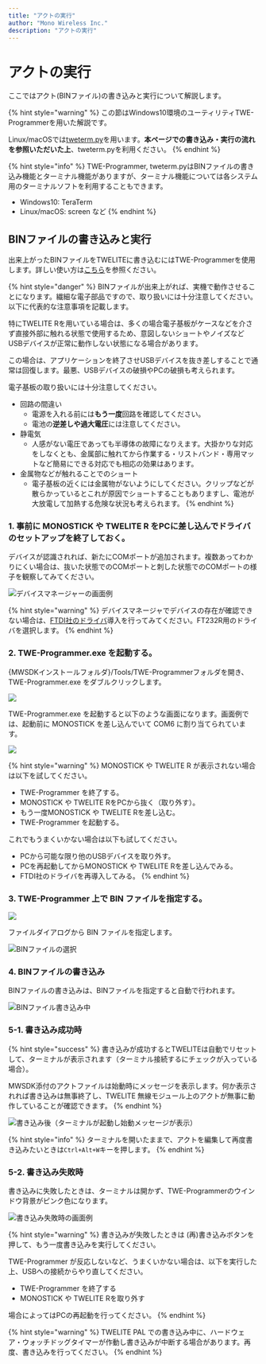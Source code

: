 ```yaml
---
title: "アクトの実行"
author: "Mono Wireless Inc."
description: "アクトの実行"
---
```


# アクトの実行

ここではアクト(BINファイル)の書き込みと実行について解説します。

{% hint style="warning" %}
この節はWindows10環境のユーティリティTWE-Programmerを用いた解説です。

Linux/macOSでは[tweterm.py](tweterm.py.md)を用います。**本ページでの書き込み・実行の流れを参照いただいた上**、tweterm.pyを利用ください。
{% endhint %}



{% hint style="info" %}
TWE-Programmer, tweterm.pyはBINファイルの書き込み機能とターミナル機能がありますが、ターミナル機能については各システム用のターミナルソフトを利用することもできます。

* Windows10: TeraTerm
* Linux/macOS: screen など
{% endhint %}



## BINファイルの書き込みと実行

出来上がったBINファイルをTWELITEに書き込むにはTWE-Programmerを使用します。詳しい使い方は[こちら](https://tweprogrammer.twelite.info)を参照ください。

{% hint style="danger" %}
BINファイルが出来上がれば、実機で動作させることになります。繊細な電子部品ですので、取り扱いには十分注意してください。以下に代表的な注意事項を記載します。

特にTWELITE Rを用いている場合は、多くの場合電子基板がケースなどを介さず直接外部に触れる状態で使用するため、意図しないショートやノイズなどUSBデバイスが正常に動作しない状態になる場合があります。

この場合は、アプリケーションを終了させUSBデバイスを抜き差しすることで通常は回復します。最悪、USBデバイスの破損やPCの破損も考えられます。

電子基板の取り扱いには十分注意してください。

* 回路の間違い
  * 電源を入れる前には**もう一度**回路を確認してください。
  * 電池の**逆差しや過大電圧**には注意してください。
* 静電気
  * 人感がない電圧であっても半導体の故障になりえます。大掛かりな対応をしなくとも、金属部に触れてから作業する・リストバンド・専用マットなど簡易にできる対応でも相応の効果はあります。
* 金属物などが触れることでのショート
  * 電子基板の近くには金属物がないようにしてください。クリップなどが散らかっているとこれが原因でショートすることもありますし、電池が大放電して加熱する危険な状況も考えられます。
{% endhint %}



### 1. 事前に MONOSTICK や TWELITE R をPCに差し込んでドライバのセットアップを終了しておく。

デバイスが認識されれば、新たにCOMポートが追加されます。複数あってわかりにくい場合は、抜いた状態でのCOMポートと刺した状態でのCOMポートの様子を観察してみてください。

![デバイスマネージャーの画面例](<../../.gitbook/assets/image (10).png>)

{% hint style="warning" %}
デバイスマネージャでデバイスの存在が確認できない場合は、[FTDI社のドライバ](https://www.ftdichip.com/Drivers/VCP.htm)導入を行ってみてください。FT232R用のドライバを選択します。
{% endhint %}

### 2. TWE-Programmer.exe を起動する。

{MWSDKインストールフォルダ}/Tools/TWE-Programmerフォルダを開き、TWE-Programmer.exe をダブルクリックします。

![](<../../.gitbook/assets/image (9).png>)

TWE-Programmer.exe を起動すると以下のような画面になります。画面例では、起動前に MONOSTICK を差し込んでいて COM6 に割り当てられています。

![](<../../.gitbook/assets/image (11).png>)

{% hint style="warning" %}
MONOSTICK や TWELITE R が表示されない場合は以下を試してください。

* TWE-Programmer を終了する。
* MONOSTICK や TWELITE RをPCから抜く（取り外す）。
* もう一度MONOSTICK や TWELITE Rを差し込む。
* TWE-Programmer を起動する。

これでもうまくいかない場合は以下も試してください。

* PCから可能な限り他のUSBデバイスを取り外す。
* PCを再起動してからMONOSTICK や TWELITE Rを差し込んでみる。
* FTDI社のドライバを再導入してみる。
{% endhint %}



### 3. TWE-Programmer 上で BIN ファイルを指定する。

![](<../../.gitbook/assets/image (12).png>)



ファイルダイアログから BIN ファイルを指定します。

![BINファイルの選択](<../../.gitbook/assets/image (26).png>)

### 4. BINファイルの書き込み

BINファイルの書き込みは、BINファイルを指定すると自動で行われます。

![BINファイル書き込み中](<../../.gitbook/assets/image (15).png>)



### 5-1. 書き込み成功時

{% hint style="success" %}
書き込みが成功するとTWELITEは自動でリセットして、ターミナルが表示されます（ターミナル接続するにチェックが入っている場合）。

MWSDK添付のアクトファイルは始動時にメッセージを表示します。何か表示されれば書き込みは無事終了し、TWELITE 無線モジュール上のアクトが無事に動作していることが確認できます。
{% endhint %}

![書き込み後（ターミナルが起動し始動メッセージが表示）](<../../.gitbook/assets/image (16).png>)

{% hint style="info" %}
ターミナルを開いたままで、アクトを編集して再度書き込みたいときは`Ctrl+Alt+W`キーを押します。
{% endhint %}



### 5-2. 書き込み失敗時

書き込みに失敗したときは、ターミナルは開かず、TWE-Programmerのウインドウ背景がピンク色になります。

![書き込み失敗時の画面例](<../../.gitbook/assets/image (18).png>)

{% hint style="warning" %}
書き込みが失敗したときは (再)書き込みボタンを押して、もう一度書き込みを実行してください。

TWE-Programmer が反応しないなど、うまくいかない場合は、以下を実行した上、USBへの接続からやり直してください。

* TWE-Programmer を終了する
* MONOSTICK や TWELITE Rを取り外す

場合によってはPCの再起動を行ってください。
{% endhint %}

{% hint style="warning" %}
TWELITE PAL での書き込み中に、ハードウェア・ウォッチドッグタイマーが作動し書き込みが中断する場合があります。再度、書き込みを行ってください。
{% endhint %}
